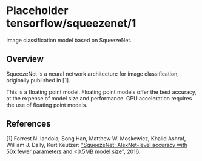 # Placeholder tensorflow/squeezenet/1
Image classification model based on SqueezeNet.

<!-- module-type: image-classification -->

## Overview

SqueezeNet is a neural network architecture for image classification, originally
published in [1].

This is a floating point model. Floating point models offer the best accuracy,
at the expense of model size and performance. GPU acceleration requires the
use of floating point models.

## References

[1] Forrest N. Iandola, Song Han, Matthew W. Moskewicz, Khalid Ashraf, William J. Dally, Kurt Keutzer:
["SqueezeNet: AlexNet-level accuracy with 50x fewer parameters and <0.5MB model size"](https://arxiv.org/abs/1602.07360), 2016.

